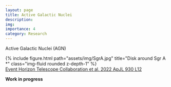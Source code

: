 ```yaml
---
layout: page
title: Active Galactic Nuclei
description:
img:
importance: 4
category: Research
---
```


Active Galactic Nuclei (AGN)

<div class="row justify-content-sm-center">
    <div class="col-sm-4 mt-3 mt-md-0">
        {% include figure.html path="assets/img/SgrA.jpg" title="Disk around Sgr A *" class="img-fluid rounded z-depth-1" %}
    </div>
</div>
<div class="caption">
	<div class="caption">
    <a href="https://iopscience.iop.org/article/10.3847/2041-8213/ac6674">Event Horizon Telescope Collaboration et al. 2022 ApJL 930 L12</a>
</div>
</div>

**Work in progress**